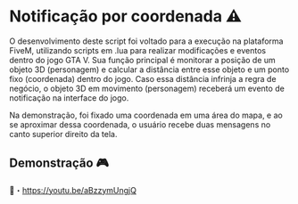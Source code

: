 
# Notificação por coordenada ⚠️

O desenvolvimento deste script foi voltado para a execução na plataforma FiveM, utilizando scripts em .lua para realizar modificações e eventos dentro do jogo GTA V. Sua função principal é monitorar a posição de um objeto 3D (personagem) e calcular a distância entre esse objeto e um ponto fixo (coordenada) dentro do jogo. Caso essa distância infrinja a regra de negócio, o objeto 3D em movimento (personagem) receberá um evento de notificação na interface do jogo.

Na demonstração, foi fixado uma coordenada em uma área do mapa, e ao se aproximar dessa coordenada, o usuário recebe duas mensagens no canto superior direito da tela.
## Demonstração 🎮

🔗・https://youtu.be/aBzzymUngjQ

